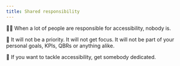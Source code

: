 ```yaml
---
title: Shared responsibility
---
```


🙅🏿 When a lot of people are responsible for accessibility, nobody is.

🥈 It will not be a priority. It will not get focus. It will not be part of your personal goals, KPIs, QBRs or anything alike.

🎯 If you want to tackle accessibility, get somebody dedicated.
